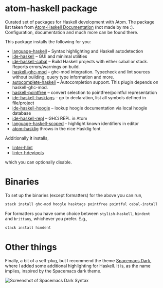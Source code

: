 # atom-haskell package

Curated set of packages for Haskell development with Atom. The package list taken from [Atom-Haskell Documentation](https://atom-haskell.github.io) (not made by me :). Configuration, documentation and much more can be found there.

This package installs the following for you:

- [language-haskell](https://atom.io/packages/language-haskell) – Syntax highlighting and Haskell autodetection
- [ide-haskell](https://atom.io/packages/ide-haskell) – GUI and minimal utilities
- [ide-haskell-cabal](https://atom.io/packages/ide-haskell-cabal) – Build Haskell projects with either cabal or stack. Reports errors/warnings on build.
- [haskell-ghc-mod](https://atom.io/packages/haskell-ghc-mod) – ghc-mod integration. Typecheck and lint sources without building, query type information and more.
- [autocomplete-haskell](https://atom.io/packages/autocomplete-haskell) – Autocompletion support. This plugin depends on haskell-ghc-mod.
- [haskell-pointfree](https://atom.io/packages/haskell-pointfree) – convert selection to pointfree/pointful representation
- [ide-haskell-hasktags](https://atom.io/packages/ide-haskell-hasktags) – go to declaration, list all symbols defined in file/project
- [ide-haskell-hoogle](https://atom.io/packages/ide-haskell-hoogle) – lookup hoogle documentation via local hoogle database
- [ide-haskell-repl](https://atom.io/packages/ide-haskell-repl) – GHCi REPL in Atom
- [language-haskell-scoped](https://atom.io/packages/language-haskell-scoped) – highlight known identifiers in editor
- [atom-hasklig](https://atom.io/packages/hasklig) throws in the nice Hasklig font

Additionally it installs,

- [linter-hlint](https://atom.io/packages/linter-hlint)
- [linter-hdevtools](https://atom.io/packages/linter-hdevtools)

which you can optionally disable.

# Binaries

To set up the binaries (except formatters) for the above you can run,

```bash
stack install ghc-mod hoogle hasktags pointfree pointful cabal-install
```

For formatters you have some choice between `stylish-haskell`, `hindent` and `brittany`, whichever you prefer. E.g.,

```bash
stack install hindent
```

# Other things

Finally, a bit of a self-plug, but I recommend the theme [Spacemacs Dark](https://github.com/Tehnix/spacemacsdark-syntax-atom), where I added some additional highlighting for Haskell. It is, as the name implies, inspired by the Spacemacs dark theme.

![Screenshot of Spacemacs Dark Syntax](https://user-images.githubusercontent.com/1189998/29494933-b0e81f7a-85ef-11e7-8359-8550f32d6760.png)
